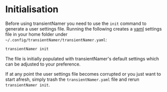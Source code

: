 # Initialisation 

Before using transientNamer you need to use the `init` command to generate a user settings file. Running the following creates a [yaml](https://learnxinyminutes.com/docs/yaml/) settings file in your home folder under `~/.config/transientNamer/transientNamer.yaml`:

```bash
transientNamer init
```

The file is initially populated with transientNamer's default settings which can be adjusted to your preference.

If at any point the user settings file becomes corrupted or you just want to start afresh, simply trash the `transientNamer.yaml` file and rerun `transientNamer init`.

<!-- Once created, open the settings file in any text editor and follow the in-file instructions to populate the missing settings values (usually given an ``XXX`` placeholder).  -->



